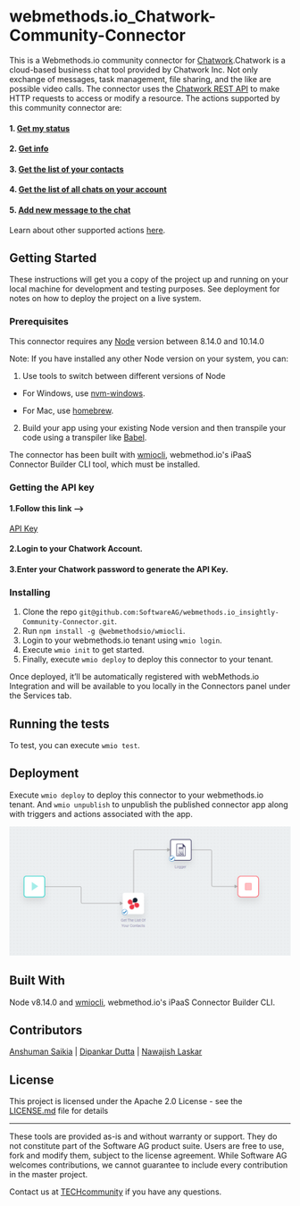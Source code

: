# webmethods.io_Chatwork-Community-Connector

This is a Webmethods.io community connector for [Chatwork](https://ja.wikipedia.org/wiki/ChatWork).Chatwork is a cloud-based business chat tool provided by Chatwork Inc. Not only exchange of messages, task management, file sharing, and the like are possible video calls. The connector uses the [Chatwork REST API](https://download.chatwork.com/ChatWork_API_Documentation.pdf) to make HTTP requests to access or modify a resource. The actions supported by this community connector are:

#### 1. [Get my status](https://download.chatwork.com/ChatWork_API_Documentation.pdf)
#### 2. [Get info](https://download.chatwork.com/ChatWork_API_Documentation.pdf)
#### 3. [Get the list of your contacts](https://download.chatwork.com/ChatWork_API_Documentation.pdf)
#### 4. [Get the list of all chats on your account ](https://download.chatwork.com/ChatWork_API_Documentation.pdf)
#### 5. [Add new message to the chat](https://download.chatwork.com/ChatWork_API_Documentation.pdf)


Learn about other supported actions [here](https://download.chatwork.com/ChatWork_API_Documentation.pdf).

## Getting Started
These instructions will get you a copy of the project up and running on your local machine for development and testing purposes. See deployment for notes on how to deploy the project on a live system.

### Prerequisites
This connector requires any [Node](https://nodejs.org/dist/) version between 8.14.0 and 10.14.0

Note: If you have installed any other Node version on your system, you can:
1. Use tools to switch between different versions of Node

  - For Windows, use [nvm-windows](https://github.com/coreybutler/nvm-windows#installation--upgrades).
  
  - For Mac, use [homebrew](https://brew.sh/).
2. Build your app using your existing Node version and then transpile your code using a transpiler like [Babel](https://babeljs.io/).

The connector has been built with [wmiocli](https://docs.webmethods.io/integration/developer_guide/connector_builder/#gsc.tab=0), webmethod.io's iPaaS Connector Builder CLI tool, which must be installed. 

### Getting the API key 
#### 1.Follow this link -->
[API Key](https://www.chatwork.com/service/packages/chatwork/subpackages/api/token.php)
#### 2.Login to your Chatwork Account.
#### 3.Enter your Chatwork password to generate the API Key.

### Installing
1. Clone the repo `git@github.com:SoftwareAG/webmethods.io_insightly-Community-Connector.git`.
2. Run `npm install -g @webmethodsio/wmiocli`.
3. Login to your webmethods.io tenant using `wmio login`.
4. Execute `wmio init` to get started.
5. Finally, execute `wmio deploy` to deploy this connector to your tenant.

Once deployed, it’ll be automatically registered with webMethods.io Integration and will be available to you locally in the Connectors panel under the Services tab.

## Running the tests
To test, you can execute `wmio test`.

## Deployment
Execute `wmio deploy` to deploy this connector to your webmethods.io tenant. And `wmio unpublish` to unpublish the published connector app along with triggers and actions associated with the app.

![Chatwork Connector](https://github.com/SoftwareAG/webmethods.io_Chatwork-Community-Connector/blob/master/a.png)

## Built With
Node v8.14.0 and [wmiocli](https://docs.webmethods.io/integration/developer_guide/connector_builder/#gsc.tab=0), webmethod.io's iPaaS Connector Builder CLI.

## Contributors
[Anshuman Saikia](https://github.com/anshu96788) |
[Dipankar Dutta](https://github.com/DipankarDDUT) |
[Nawajish Laskar](https://github.com/Nawajish)

## License
This project is licensed under the Apache 2.0 License - see the [LICENSE.md](https://github.com/SoftwareAG/webmethods-microservicesruntime-samples/blob/master/LICENSE) file for details

______________________
These tools are provided as-is and without warranty or support. They do not constitute part of the Software AG product suite. Users are free to use, fork and modify them, subject to the license agreement. While Software AG welcomes contributions, we cannot guarantee to include every contribution in the master project.

Contact us at [TECHcommunity](mailto:technologycommunity@softwareag.com?subject=Github/SoftwareAG) if you have any questions.
